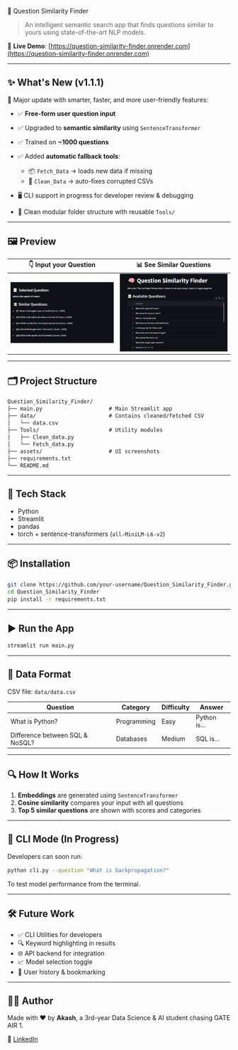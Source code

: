 🧠 Question Similarity Finder

> An intelligent semantic search app that finds questions similar to yours using state-of-the-art NLP models.

📍 **Live Demo**: [https://question-similarity-finder.onrender.com](https://question-similarity-finder.onrender.com)

---

## ✨ What's New (v1.1.1)

🚀 Major update with smarter, faster, and more user-friendly features:

* ✅ **Free-form user question input**
* ✅ Upgraded to **semantic similarity** using `SentenceTransformer`
* ✅ Trained on **\~1000 questions**
* ✅ Added **automatic fallback tools**:

  * 📦 `Fetch_Data` → loads new data if missing
  * 🧹 `Clean_Data` → auto-fixes corrupted CSVs
* 🖥️ CLI support in progress for developer review & debugging
* 📂 Clean modular folder structure with reusable `Tools/`

---

## 🖼️ Preview

| 👇 Input your Question       | 📊 See Similar Questions       |
| ---------------------------- | ------------------------------ |
| ![input](./assets/image.png) | ![output](./assets/image1.png) |

---

## 🗂️ Project Structure

```
Question_Similarity_Finder/
├── main.py                     # Main Streamlit app
├── data/                       # Contains cleaned/fetched CSV
│   └── data.csv
├── Tools/                      # Utility modules
│   ├── Clean_data.py
│   └── Fetch_data.py
├── assets/                     # UI screenshots
├── requirements.txt
└── README.md
```

---

## 🔧 Tech Stack

* Python
* Streamlit
* pandas
* torch + sentence-transformers (`all-MiniLM-L6-v2`)

---

## 📦 Installation

```bash
git clone https://github.com/your-username/Question_Similarity_Finder.git
cd Question_Similarity_Finder
pip install -r requirements.txt
```

---

## ▶️ Run the App

```bash
streamlit run main.py
```

---

## 📁 Data Format

CSV file: `data/data.csv`

| Question                        | Category    | Difficulty | Answer       |
| ------------------------------- | ----------- | ---------- | ------------ |
| What is Python?                 | Programming | Easy       | Python is... |
| Difference between SQL & NoSQL? | Databases   | Medium     | SQL is...    |

---

## 🔍 How It Works

1. **Embeddings** are generated using `SentenceTransformer`
2. **Cosine similarity** compares your input with all questions
3. **Top 5 similar questions** are shown with scores and categories

---

## 🧪 CLI Mode (In Progress)

Developers can soon run:

```bash
python cli.py --question "What is backpropagation?"
```

To test model performance from the terminal.

---

## 🛠️ Future Work

* ✅ CLI Utilities for developers
* 🔍 Keyword highlighting in results
* 🌐 API backend for integration
* 📈 Model selection toggle
* 👤 User history & bookmarking

---

## 🙋‍♂️ Author

Made with ❤️ by **Akash**, a 3rd-year Data Science & AI student chasing GATE AIR 1.

🔗 [LinkedIn](https://www.linkedin.com/in/akash-ch/)
